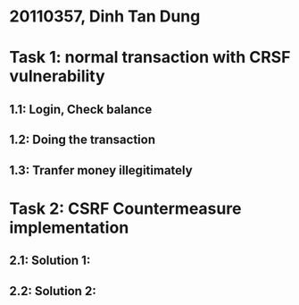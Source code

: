 # 20110357, Dinh Tan Dung
# Task 1: normal transaction with CRSF vulnerability

## 1.1: Login, Check balance

## 1.2: Doing the transaction

## 1.3: Tranfer money illegitimately

# Task 2: CSRF Countermeasure implementation

## 2.1: Solution 1:

## 2.2: Solution 2:
